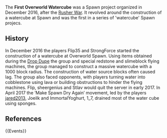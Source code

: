 The **First Overworld Watercube** was a Spawn project organized in December 2016, after the [Rusher War](https://2b2t.miraheze.org/wiki/Rusher_War). It revolved around the construction of a watercube at Spawn and was the first in a series of 'watercube' Spawn projecs.

## History
In December 2016 the players Flip35 and StrongForce started the construction of a watercube at Overworld Spawn. Using items obtained during the [Drop Dupe](https://2b2t.miraheze.org/wiki/Drop_Dupe) the group and special redstone and slimeblock flying machines, the group managed to construct a massive watercube with a 1000 block radius. The construction of water source blocks often caused lag. The group also faced opponents, with players turning water into cobblestone using lava or building obstructions to hinder the flying machines. Flip, sheergenius and Stlav would quit the server in early 2017. In April 2017 the ‘Make Spawn Dry Again’ movement, led by the players [jared2013](https://2b2t.miraheze.org/wiki/jared2013), Joeilk and ImmortalYoghurt, 1_7, drained most of the water cube using sponges.

## References
{{Events}}